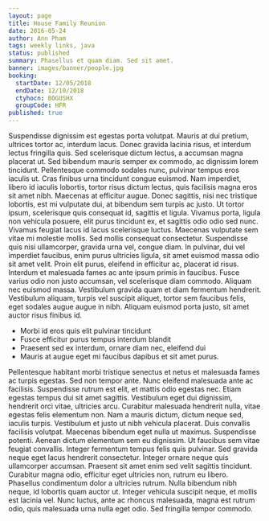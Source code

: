 ```yaml
---
layout: page
title: House Family Reunion
date: 2016-05-24
author: Ann Pham
tags: weekly links, java
status: published
summary: Phasellus et quam diam. Sed sit amet.
banner: images/banner/people.jpg
booking:
  startDate: 12/05/2018
  endDate: 12/10/2018
  ctyhocn: BOGUSHX
  groupCode: HFR
published: true
---
```

Suspendisse dignissim est egestas porta volutpat. Mauris at dui pretium, ultrices tortor ac, interdum lacus. Donec gravida lacinia risus, et interdum lectus fringilla quis. Sed scelerisque dictum lectus, a accumsan magna placerat ut. Sed bibendum mauris semper ex commodo, ac dignissim lorem tincidunt. Pellentesque commodo sodales nunc, pulvinar tempus eros iaculis ut. Cras finibus urna tincidunt congue euismod. Nam imperdiet, libero id iaculis lobortis, tortor risus dictum lectus, quis facilisis magna eros sit amet nibh. Maecenas at efficitur augue. Donec sagittis, nisi nec tristique lobortis, est mi vulputate dui, at bibendum sem turpis ac justo. Ut tortor ipsum, scelerisque quis consequat id, sagittis et ligula.
Vivamus porta, ligula non vehicula posuere, elit purus tincidunt ex, et sagittis odio odio sed nunc. Vivamus feugiat lacus id lacus scelerisque luctus. Maecenas vulputate sem vitae mi molestie mollis. Sed mollis consequat consectetur. Suspendisse quis nisi ullamcorper, gravida urna vel, congue diam. In pulvinar, dui vel imperdiet faucibus, enim purus ultricies ligula, sit amet euismod massa odio sit amet velit. Proin elit purus, eleifend in efficitur ac, placerat id risus. Interdum et malesuada fames ac ante ipsum primis in faucibus. Fusce varius odio non justo accumsan, vel scelerisque diam commodo. Aliquam nec euismod massa. Vestibulum gravida quam et diam fermentum hendrerit. Vestibulum aliquam, turpis vel suscipit aliquet, tortor sem faucibus felis, eget sodales augue augue in nibh. Aliquam euismod porta justo, sit amet auctor risus finibus id.

* Morbi id eros quis elit pulvinar tincidunt
* Fusce efficitur purus tempus interdum blandit
* Praesent sed ex interdum, ornare diam nec, eleifend dui
* Mauris at augue eget mi faucibus dapibus et sit amet purus.

Pellentesque habitant morbi tristique senectus et netus et malesuada fames ac turpis egestas. Sed non tempor ante. Nunc eleifend malesuada ante ac facilisis. Suspendisse rutrum est elit, et mattis odio egestas nec. Etiam egestas tempus dui sit amet sagittis. Vestibulum eget dui dignissim, hendrerit orci vitae, ultricies arcu. Curabitur malesuada hendrerit nulla, vitae egestas felis elementum non. Nam a mauris dictum, dictum neque sed, iaculis turpis. Vestibulum et justo ut nibh vehicula placerat. Duis convallis facilisis volutpat. Maecenas bibendum eget nulla ut maximus. Suspendisse potenti. Aenean dictum elementum sem eu dignissim.
Ut faucibus sem vitae feugiat convallis. Integer fermentum tempus felis quis pulvinar. Sed gravida neque eget lacus hendrerit consectetur. Integer ornare neque quis ullamcorper accumsan. Praesent sit amet enim sed velit sagittis tincidunt. Curabitur magna odio, efficitur eget ultricies non, rutrum eu libero. Phasellus condimentum dolor a ultricies rutrum. Nulla bibendum nibh neque, id lobortis quam auctor ut. Integer vehicula suscipit neque, et mollis est lacinia vel. Nunc luctus, ante ac rhoncus malesuada, magna est rutrum odio, quis malesuada urna nulla eget odio. Sed fringilla tempor commodo.
